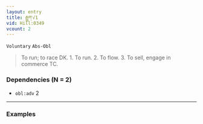 ```yaml
---
layout: entry
title: རྒྱུག་√1
vid: Hill:0349
vcount: 2
---
```

`Voluntary` `Abs-Obl`
> To run; to race DK\.
 1\.
 To run\.
 2\.
 To flow\.
 3\.
 To sell, engage in commerce TC\.

### Dependencies (N = 2)
* `obl:adv` 2

---

### Examples



